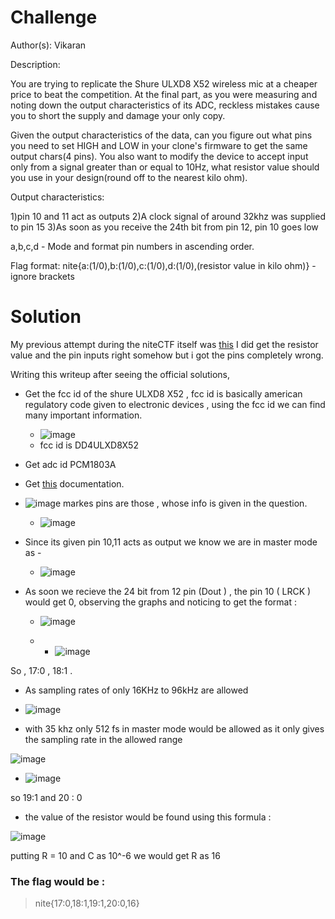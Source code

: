 # Challenge 
Author(s): Vikaran

Description:

You are trying to replicate the Shure ULXD8 X52 wireless mic at a cheaper price to beat the competition. At the final part, as you were measuring and noting down the output characteristics of its ADC, reckless mistakes cause you to short the supply and damage your only copy.

Given the output characteristics of the data, can you figure out what pins you need to set HIGH and LOW in your clone's firmware to get the same output chars(4 pins). You also want to modify the device to accept input only from a signal greater than or equal to 10Hz, what resistor value should you use in your design(round off to the nearest kilo ohm).

Output characteristics:

1)pin 10 and 11 act as outputs 2)A clock signal of around 32khz was supplied to pin 15 3)As soon as you receive the 24th bit from pin 12, pin 10 goes low

a,b,c,d - Mode and format pin numbers in ascending order.

Flag format: nite{a:(1/0),b:(1/0),c:(1/0),d:(1/0),(resistor value in kilo ohm)} - ignore brackets



# Solution 
My previous attempt during the niteCTF itself was [this](https://github.com/Devansh-lelouch/niteCTF/blob/main/Attempted%20but%20Failed/Attempts.md#mic-mimic) I did get the resistor value and the pin inputs right somehow but i got the pins completely wrong. 

Writing this writeup after seeing the official solutions, 
* Get the fcc id of the shure ULXD8 X52 , fcc id is basically american regulatory code given to electronic devices , using the fcc id we can find many important information. 
  - ![image](https://github.com/user-attachments/assets/1e8af773-0f43-4667-98f6-c897f2cdf5aa)
  - fcc id is DD4ULXD8X52
* Get adc id PCM1803A
* Get [this](https://www.ti.com/lit/ds/symlink/pcm1803a.pdf?ts=1735330938254&ref_url=https%253A%252F%252Fwww.google.com%252F) documentation.
* ![image](https://github.com/user-attachments/assets/82c738c5-8570-47d6-8c14-054a01c121a8)
  markes pins are those , whose info is given in the question.
   - ![image](https://github.com/user-attachments/assets/f601e59d-bbb6-495e-8a89-574a9b67fbae)

* Since its given pin 10,11 acts as output we know we are in master mode as - 

  - ![image](https://github.com/user-attachments/assets/d86ccb64-7ad0-42d3-af15-73f465afe75b)




* As soon we recieve the 24 bit from 12  pin (Dout )  , the pin 10  ( LRCK ) would get 0, observing the graphs and noticing to get the format  :
 
   - ![image](https://github.com/user-attachments/assets/83e03014-69b2-4cec-ac0a-433ee9570cee)

   - * ![image](https://github.com/user-attachments/assets/5f6c4373-60bf-4ffa-a795-62c346c43eaf)

So , 17:0 , 18:1 . 

* As sampling rates of only 16KHz to 96kHz are allowed 
 - ![image](https://github.com/user-attachments/assets/9dc4f16a-39c5-4140-b2ba-9709bf5b2b87)

 - with 35 khz only 512 fs in master mode would be allowed as it only gives the sampling rate in the allowed range 
 
  ![image](https://github.com/user-attachments/assets/5f5cde0c-2a68-4bf5-a737-50f518cb50c0) 

* ![image](https://github.com/user-attachments/assets/d20ff577-dd80-4bf1-bc3b-8e558e46b7b5)

so 19:1 and 20 : 0 

* the value of the resistor would be found using this formula : 

![image](https://github.com/user-attachments/assets/826113d5-4954-415a-9598-4a3eea96c176)

putting R = 10 and C as 10^-6 we would get R as 16 


### The flag would be : 
>nite{17:0,18:1,19:1,20:0,16}


